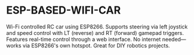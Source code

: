 # ESP-BASED-WIFI-CAR
Wi-Fi controlled RC car using ESP8266. Supports steering via left joystick and speed control with LT (reverse) and RT (forward) gamepad triggers. Features real-time control through a web interface. No internet needed—works via ESP8266's own hotspot. Great for DIY robotics projects.
